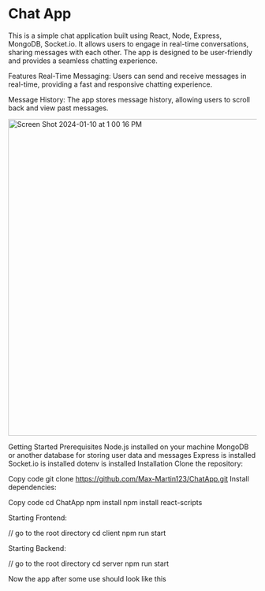 # Chat App

This is a simple chat application built using React, Node, Express, MongoDB, Socket.io. It allows users to engage in real-time conversations, sharing messages with each other. The app is designed to be user-friendly and provides a seamless chatting experience.

Features
Real-Time Messaging: Users can send and receive messages in real-time, providing a fast and responsive chatting experience.

Message History: The app stores message history, allowing users to scroll back and view past messages.

<img width="643" alt="Screen Shot 2024-01-10 at 1 00 16 PM" src="https://github.com/Max-Martin123/ChatApp/assets/56135027/9d0f6331-37ab-4360-a7da-7fe96230a5fa">

Getting Started
Prerequisites
Node.js installed on your machine
MongoDB or another database for storing user data and messages
Express is installed
Socket.io is installed
dotenv is installed
Installation
Clone the repository:


Copy code
git clone https://github.com/Max-Martin123/ChatApp.git
Install dependencies:


Copy code
cd ChatApp
npm install
npm install react-scripts

Starting Frontend:

// go to the root directory
cd client
npm run start

Starting Backend:

// go to the root directory
cd server
npm run start

Now the app after some use should look like this
